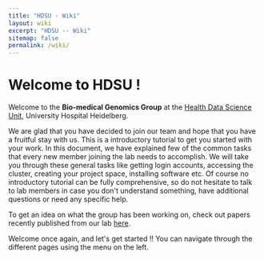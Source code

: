 ```yaml
---
title: "HDSU - Wiki"
layout: wiki
excerpt: "HDSU -- Wiki"
sitemap: false
permalink: /wiki/
---
```



# Welcome to HDSU !

Welcome to the **Bio-medical Genomics Group** at the [Health Data Science Unit](https://www.hdsu.org/), University Hospital Heidelberg. 

We are glad that you have decided to join our team and hope that you have a fruitful stay with us. This is a introductory tutorial to get you started with your work. In this document, we have explained few of the common tasks that every new member joining the lab needs to accomplish. We will take you through these general tasks like getting login accounts, accessing the cluster, creating your project space, installing software etc. Of course no introductory tutorial can be fully comprehensive, so do not hesitate to talk to lab members in case you don't understand something, have additional questions or need any specific help. 

To get an idea on what the group has been working on, check out papers recently published from our lab [here](https://goo.gl/7ZsVxm). 

Welcome once again, and let's get started !! You can navigate through the different pages using the menu on the left.




